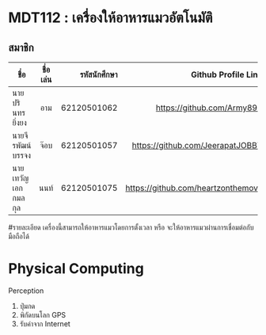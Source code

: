 # MDT112 : เครื่องให้อาหารแมวอัตโนมัติ


## สมาชิก



| ชื่อ       | ชื่อเล่น| รหัสนักศึกษา |Github Profile Link|
| ------------- |:-------------:| -----:|----:|
| นายปรินทร ยิ่งยง   | อาม | 62120501062 |https://github.com/Army898 |
| นายจีรพัฒน์ บรรจง      | จ๊อบ     |   62120501057 |https://github.com/JeerapatJOBBY|
| นายเทวัญ เอกกมลกุล |  นนท์  |  62120501075  |https://github.com/heartzonthemove|

#รายละเอียด
เครื่องนี้สามารถให้อาหารแมวโดยการตั้งเวลา หรือ จะให้อาหารแมวผ่านการเชื่อมต่อกับมือถือได้

# Physical Computing 

Perception 
1. ปุ่มกด
2. พิกัดบนโลก GPS
3. รับค่าจาก Internet
 
